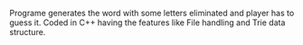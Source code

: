 Programe generates the word with some letters eliminated and player has to guess it. Coded in C++ having the features like File handling and Trie data structure.
